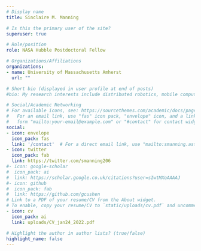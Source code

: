 ```yaml
---
# Display name
title: Sinclaire M. Manning

# Is this the primary user of the site?
superuser: true

# Role/position
role: NASA Hubble Postdoctoral Fellow

# Organizations/Affiliations
organizations:
- name: University of Massachusetts Amherst
  url: ""

# Short bio (displayed in user profile at end of posts)
#bio: My research interests include distributed robotics, mobile computing and programmable matter.

# Social/Academic Networking
# For available icons, see: https://sourcethemes.com/academic/docs/page-builder/#icons
#   For an email link, use "fas" icon pack, "envelope" icon, and a link in the
#   form "mailto:your-email@example.com" or "#contact" for contact widget.
social:
- icon: envelope
  icon_pack: fas
  link: '/contact'  # For a direct email link, use "mailto:smanning.astro@gmail.com".
- icon: twitter
  icon_pack: fab
  link: https://twitter.com/smanning206
#- icon: google-scholar
#  icon_pack: ai
#  link: https://scholar.google.co.uk/citations?user=sIwtMXoAAAAJ
#- icon: github
#  icon_pack: fab
#  link: https://github.com/gcushen
# Link to a PDF of your resume/CV from the About widget.
# To enable, copy your resume/CV to `static/uploads/cv.pdf` and uncomment the lines below.
- icon: cv
  icon_pack: ai
  link: uploads/CV_jan24_2022.pdf

# Highlight the author in author lists? (true/false)
highlight_name: false
---
```

